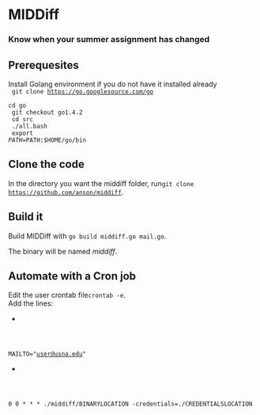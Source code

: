 # MIDDiff
### Know when your summer assignment has changed

## Prerequesites
Install Golang environment if you do not have it installed already<br/>
<code>
git clone https://go.googlesource.com/go<br/>
cd go<br/>
git checkout go1.4.2<br/>
cd src<br/>
./all.bash<br/>
export $PATH=$PATH:$HOME/go/bin
</code>

## Clone the code
In the directory you want the middiff folder, run<code>git clone https://github.com/anson/middiff</code>. 

## Build it
Build MIDDiff with <code>go build middiff.go mail.go</code>.

The binary will be named <i>middiff</i>.

## Automate with a Cron job
Edit the user crontab file<code>crontab -e</code>.<br/>
Add the lines:<br/>
* <code>
MAILTO="user@usna.edu"</code><br/>
*  <code>
0 0 * * * ./middiff/BINARYLOCATION -credentials=./CREDENTIALSLOCATION
</code>
